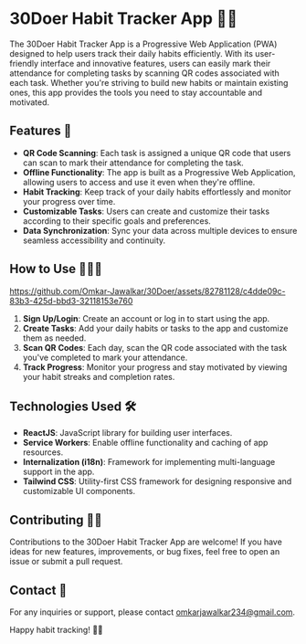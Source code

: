 # 30Doer Habit Tracker App 📅🚀

The 30Doer Habit Tracker App is a Progressive Web Application (PWA) designed to help users track their daily habits efficiently. With its user-friendly interface and innovative features, users can easily mark their attendance for completing tasks by scanning QR codes associated with each task. Whether you're striving to build new habits or maintain existing ones, this app provides the tools you need to stay accountable and motivated.

## Features 🌟

- **QR Code Scanning**: Each task is assigned a unique QR code that users can scan to mark their attendance for completing the task.
- **Offline Functionality**: The app is built as a Progressive Web Application, allowing users to access and use it even when they're offline.
- **Habit Tracking**: Keep track of your daily habits effortlessly and monitor your progress over time.
- **Customizable Tasks**: Users can create and customize their tasks according to their specific goals and preferences.
- **Data Synchronization**: Sync your data across multiple devices to ensure seamless accessibility and continuity.

## How to Use 🤔👨‍💻


https://github.com/Omkar-Jawalkar/30Doer/assets/82781128/c4dde09c-83b3-425d-bbd3-32118153e760


1. **Sign Up/Login**: Create an account or log in to start using the app.
2. **Create Tasks**: Add your daily habits or tasks to the app and customize them as needed.
3. **Scan QR Codes**: Each day, scan the QR code associated with the task you've completed to mark your attendance.
4. **Track Progress**: Monitor your progress and stay motivated by viewing your habit streaks and completion rates.

## Technologies Used 🛠️

- **ReactJS**: JavaScript library for building user interfaces.
- **Service Workers**: Enable offline functionality and caching of app resources.
- **Internalization (i18n)**: Framework for implementing multi-language support in the app.
- **Tailwind CSS**: Utility-first CSS framework for designing responsive and customizable UI components.

## Contributing 🤝🎉

Contributions to the 30Doer Habit Tracker App are welcome! If you have ideas for new features, improvements, or bug fixes, feel free to open an issue or submit a pull request.

## Contact 📧

For any inquiries or support, please contact omkarjawalkar234@gmail.com.

Happy habit tracking! 🚀🎯
